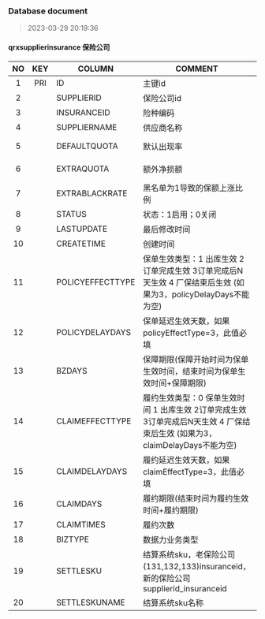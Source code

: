 ### Database document
> 2023-03-29 20:19:36
#### qrxsupplierinsurance 保险公司
NO | KEY | COLUMN | COMMENT | DATA_TYPE | NOTNULL | REMARK
:---: | :---: | --- | --- | --- | :---: | ---
1|PRI|ID|主键id|INT|Y|
2| |SUPPLIERID|保险公司id|INT UNSIGNED|Y|
3| |INSURANCEID|险种编码|VARCHAR(20)|Y|
4| |SUPPLIERNAME|供应商名称|VARCHAR(100)|Y|
5| |DEFAULTQUOTA|默认出现率|DECIMAL(12,2) UNSIGNED|N|
6| |EXTRAQUOTA|额外净损额|DECIMAL(12,2) UNSIGNED|N|
7| |EXTRABLACKRATE|黑名单为1导致的保额上涨比例|DECIMAL(12,2)|N|
8| |STATUS|状态：1启用；0关闭|SMALLINT|N|
9| |LASTUPDATE|最后修改时间|TIMESTAMP|Y|
10| |CREATETIME|创建时间|DATETIME|Y|
11| |POLICYEFFECTTYPE|保单生效类型：1 出库生效 2订单完成生效 3订单完成后N天生效 4 厂保结束后生效 (如果为3，policyDelayDays不能为空)|TINYINT(1)|N|
12| |POLICYDELAYDAYS|保单延迟生效天数，如果policyEffectType=3，此值必填|INT|N|
13| |BZDAYS|保障期限(保障开始时间为保单生效时间，结束时间为保单生效时间+保障期限)|INT|N|
14| |CLAIMEFFECTTYPE|履约生效类型：0 保单生效时间 1 出库生效 2订单完成生效 3订单完成后N天生效 4 厂保结束后生效 (如果为3，claimDelayDays不能为空)|TINYINT(1)|N|
15| |CLAIMDELAYDAYS|履约延迟生效天数，如果claimEffectType=3，此值必填|INT|N|
16| |CLAIMDAYS|履约期限(结束时间为履约生效时间+履约期限)|INT|N|
17| |CLAIMTIMES|履约次数|INT|N|
18| |BIZTYPE|数据力业务类型|VARCHAR(40)|N|
19| |SETTLESKU|结算系统sku，老保险公司(131,132,133)insuranceid，新的保险公司supplierid_insuranceid|VARCHAR(20)|N|
20| |SETTLESKUNAME|结算系统sku名称|VARCHAR(40)|N|
